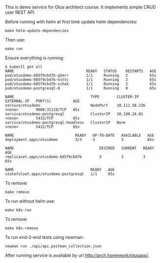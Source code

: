 This is demo service for Otus architect course. It implements simple CRUD user REST API.

Before running with helm at first time update helm dependencies:

```
make helm-update-dependencies
```

Then use:

````
make run
````

Ensure everything is running:

```
$ kubectl get all
NAME                                 READY   STATUS    RESTARTS   AGE
pod/otusdemo-685f9cbd7b-g5mrr        1/1     Running   2          65s
pod/otusdemo-685f9cbd7b-nsttc        1/1     Running   2          65s
pod/otusdemo-685f9cbd7b-schxk        1/1     Running   2          65s
pod/otusdemo-postgresql-0            1/1     Running   0          65s

NAME                                   TYPE        CLUSTER-IP      EXTERNAL-IP   PORT(S)          AGE
service/otusdemo                       NodePort    10.111.58.236   <none>        9000:31119/TCP   65s
service/otusdemo-postgresql            ClusterIP   10.100.24.81    <none>        5432/TCP         65s
service/otusdemo-postgresql-headless   ClusterIP   None            <none>        5432/TCP         65s

NAME                            READY   UP-TO-DATE   AVAILABLE   AGE
deployment.apps/otusdemo        3/3     3            3           65s

NAME                                       DESIRED   CURRENT   READY   AGE
replicaset.apps/otusdemo-685f9cbd7b        3         3         3       65s

NAME                                   READY   AGE
statefulset.apps/otusdemo-postgresql   1/1     65s
```

To remove:

```
make remove
```

To run without helm use:

```
make k8s-run
```

To remove:

```
make k8s-remove
```

To run end-2-end tests using newman:

```
newman run ./api/api.postman_collection.json
```

After running service is available by url http://arch.homework/otusapp/.